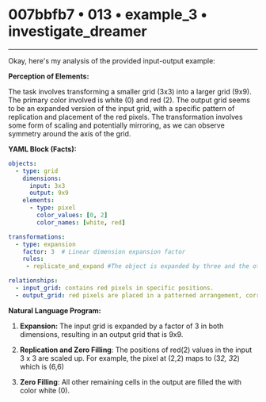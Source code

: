 # 007bbfb7 • 013 • example_3 • investigate_dreamer

---
Okay, here's my analysis of the provided input-output example:

**Perception of Elements:**

The task involves transforming a smaller grid (3x3) into a larger grid (9x9). The primary color involved is white (0) and red (2). The output grid seems to be an expanded version of the input grid, with a specific pattern of replication and placement of the red pixels. The transformation involves some form of scaling and potentially mirroring, as we can observe symmetry around the axis of the grid.

**YAML Block (Facts):**



```yaml
objects:
  - type: grid
    dimensions:
      input: 3x3
      output: 9x9
    elements:
      - type: pixel
        color_values: [0, 2]
        color_names: [white, red]

transformations:
  - type: expansion
    factor: 3  # Linear dimension expansion factor
    rules:
     - replicate_and_expand #The object is expanded by three and the other elements are filled with 0.

relationships:
  - input_grid: contains red pixels in specific positions.
  - output_grid: red pixels are placed in a patterned arrangement, correlated with their original positions in the input grid, other positions are zero
```



**Natural Language Program:**

1.  **Expansion:** The input grid is expanded by a factor of 3 in both dimensions, resulting in an output grid that is 9x9.

2.  **Replication and Zero Filling**: The positions of red(2) values in the input 3 x 3 are scaled up. For example, the pixel at (2,2) maps to (3*2, 3*2) which is (6,6)

3. **Zero Filling**: All other remaining cells in the output are filled the with color white (0).

